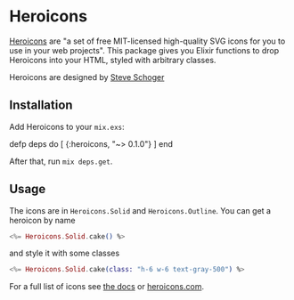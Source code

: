 # Heroicons

[Heroicons](https://github.com/tailwindlabs/heroicons) are "a set of free MIT-licensed high-quality SVG icons for you to use in your web projects". This package gives you Elixir functions to drop Heroicons into your HTML, styled with arbitrary classes.

Heroicons are designed by [Steve Schoger](https://twitter.com/steveschoger)

## Installation

Add Heroicons to your `mix.exs`:

defp deps do
  [
    {:heroicons, "~> 0.1.0"}
  ]
end

After that, run `mix deps.get`.

## Usage

The icons are in `Heroicons.Solid` and `Heroicons.Outline`. You can get a heroicon by name

```eex
<%= Heroicons.Solid.cake() %>
```

and style it with some classes

```eex
<%= Heroicons.Solid.cake(class: "h-6 w-6 text-gray-500") %>
```

For a full list of icons see [the docs](https://hexdocs.pm/heroicons/api-reference.html) or [heroicons.com](https://heroicons.com/).
